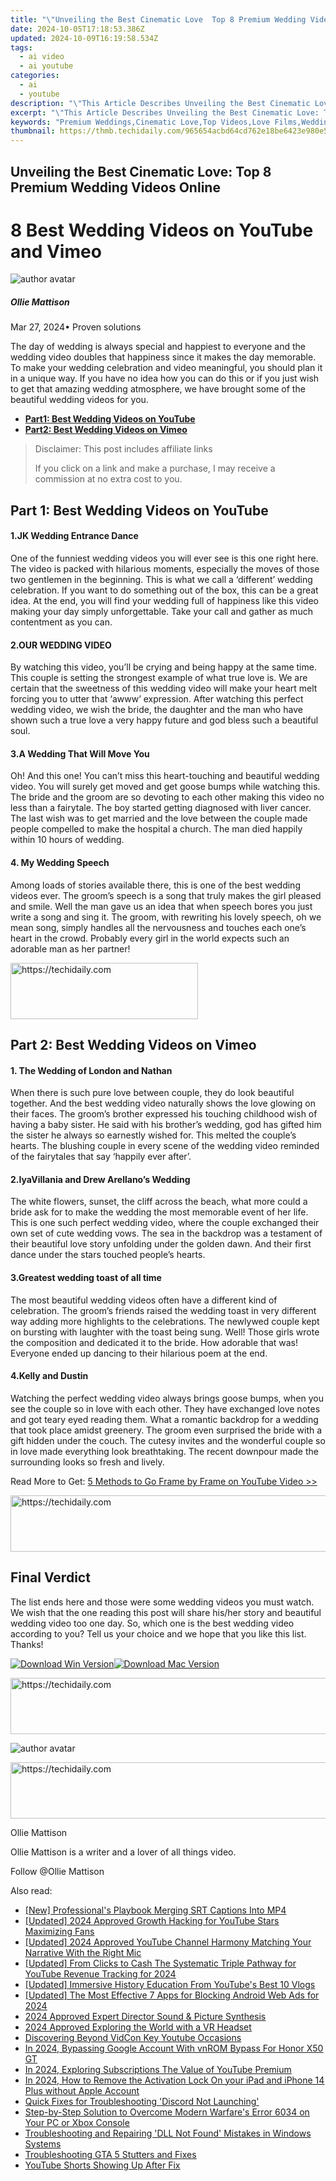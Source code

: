 ```yaml
---
title: "\"Unveiling the Best Cinematic Love  Top 8 Premium Wedding Videos Online for 2024\""
date: 2024-10-05T17:18:53.386Z
updated: 2024-10-09T16:19:58.534Z
tags:
  - ai video
  - ai youtube
categories:
  - ai
  - youtube
description: "\"This Article Describes Unveiling the Best Cinematic Love: Top 8 Premium Wedding Videos Online for 2024\""
excerpt: "\"This Article Describes Unveiling the Best Cinematic Love: Top 8 Premium Wedding Videos Online for 2024\""
keywords: "Premium Weddings,Cinematic Love,Top Videos,Love Films,Wedding Cinemas,Quality Weddings,Online Video Weddings"
thumbnail: https://thmb.techidaily.com/965654acbd64cd762e18be6423e980e53d1c3fa7dd1512b5cfdc18b0e2b93a57.jpg
---
```


## Unveiling the Best Cinematic Love: Top 8 Premium Wedding Videos Online

# 8 Best Wedding Videos on YouTube and Vimeo

![author avatar](https://images.wondershare.com/filmora/article-images/ollie-mattison.jpg)

##### Ollie Mattison

 Mar 27, 2024• Proven solutions

The day of wedding is always special and happiest to everyone and the wedding video doubles that happiness since it makes the day memorable. To make your wedding celebration and video meaningful, you should plan it in a unique way. If you have no idea how you can do this or if you just wish to get that amazing wedding atmosphere, we have brought some of the beautiful wedding videos for you.

* [**Part1: Best Wedding Videos on YouTube**](#part1)
* [**Part2: Best Wedding Videos on Vimeo**](#part2)

>  Disclaimer: This post includes affiliate links
>
>  If you click on a link and make a purchase, I may receive a commission at no extra cost to you.
>

## Part 1: Best Wedding Videos on YouTube

#### 1.JK Wedding Entrance Dance

One of the funniest wedding videos you will ever see is this one right here. The video is packed with hilarious moments, especially the moves of those two gentlemen in the beginning. This is what we call a ‘different’ wedding celebration. If you want to do something out of the box, this can be a great idea. At the end, you will find your wedding full of happiness like this video making your day simply unforgettable. Take your call and gather as much contentment as you can.

#### 2.OUR WEDDING VIDEO

By watching this video, you’ll be crying and being happy at the same time. This couple is setting the strongest example of what true love is. We are certain that the sweetness of this wedding video will make your heart melt forcing you to utter that ‘awww’ expression. After watching this perfect wedding video, we wish the bride, the daughter and the man who have shown such a true love a very happy future and god bless such a beautiful soul.

#### 3.A Wedding That Will Move You

Oh! And this one! You can’t miss this heart-touching and beautiful wedding video. You will surely get moved and get goose bumps while watching this. The bride and the groom are so devoting to each other making this video no less than a fairytale. The boy started getting diagnosed with liver cancer. The last wish was to get married and the love between the couple made people compelled to make the hospital a church. The man died happily within 10 hours of wedding.

#### 4. My Wedding Speech

Among loads of stories available there, this is one of the best wedding videos ever. The groom’s speech is a song that truly makes the girl pleased and smile. Well the man gave us an idea that when speech bores you just write a song and sing it. The groom, with rewriting his lovely speech, oh we mean song, simply handles all the nervousness and touches each one’s heart in the crowd. Probably every girl in the world expects such an adorable man as her partner!

<!-- affiliate ads begin -->
<a href="https://laganoo.pxf.io/c/5597632/1521325/16446" target="_top" id="1521325">
  <img src="//a.impactradius-go.com/display-ad/16446-1521325" border="0" alt="https://techidaily.com" width="300" height="90"/>
</a>
<img height="0" width="0" src="https://laganoo.pxf.io/i/5597632/1521325/16446" style="position:absolute;visibility:hidden;" border="0" />
<!-- affiliate ads end -->

## Part 2: Best Wedding Videos on Vimeo

#### 1. The Wedding of London and Nathan

When there is such pure love between couple, they do look beautiful together. And the best wedding video naturally shows the love glowing on their faces. The groom’s brother expressed his touching childhood wish of having a baby sister. He said with his brother’s wedding, god has gifted him the sister he always so earnestly wished for. This melted the couple’s hearts. The blushing couple in every scene of the wedding video reminded of the fairytales that say ‘happily ever after’.

#### 2.IyaVillania and Drew Arellano’s Wedding

The white flowers, sunset, the cliff across the beach, what more could a bride ask for to make the wedding the most memorable event of her life. This is one such perfect wedding video, where the couple exchanged their own set of cute wedding vows. The sea in the backdrop was a testament of their beautiful love story unfolding under the golden dawn. And their first dance under the stars touched people’s hearts.

#### 3.Greatest wedding toast of all time

The most beautiful wedding videos often have a different kind of celebration. The groom’s friends raised the wedding toast in very different way adding more highlights to the celebrations. The newlywed couple kept on bursting with laughter with the toast being sung. Well! Those girls wrote the composition and dedicated it to the bride. How adorable that was! Everyone ended up dancing to their hilarious poem at the end.

#### 4.Kelly and Dustin

Watching the perfect wedding video always brings goose bumps, when you see the couple so in love with each other. They have exchanged love notes and got teary eyed reading them. What a romantic backdrop for a wedding that took place amidst greenery. The groom even surprised the bride with a gift hidden under the couch. The cutesy invites and the wonderful couple so in love made everything look breathtaking. The recent downpour made the surrounding looks so fresh and lively.

Read More to Get: [5 Methods to Go Frame by Frame on YouTube Video >>](https://tools.techidaily.com/wondershare/filmora/download/)

<!-- affiliate ads begin -->
<a href="https://aligracehair.sjv.io/c/5597632/1975821/19272" target="_top" id="1975821">
  <img src="//a.impactradius-go.com/display-ad/19272-1975821" border="0" alt="https://techidaily.com" width="728" height="90"/>
</a>
<img height="0" width="0" src="https://aligracehair.sjv.io/i/5597632/1975821/19272" style="position:absolute;visibility:hidden;" border="0" />
<!-- affiliate ads end -->

## Final Verdict

The list ends here and those were some wedding videos you must watch. We wish that the one reading this post will share his/her story and beautiful wedding video too one day. So, which one is the best wedding video according to you? Tell us your choice and we hope that you like this list. Thanks!

[![Download Win Version](https://images.wondershare.com/filmora/guide/download-btn-win.jpg)](https://tools.techidaily.com/wondershare/filmora/download/)[![Download Mac Version](https://images.wondershare.com/filmora/guide/download-btn-mac.jpg)](https://tools.techidaily.com/wondershare/filmora/download/)

<!-- affiliate ads begin -->
<a href="https://imp.i357552.net/c/5597632/1030129/11832" target="_top" id="1030129">
  <img src="//a.impactradius-go.com/display-ad/11832-1030129" border="0" alt="https://techidaily.com" width="720" height="90"/>
</a>
<img height="0" width="0" src="https://imp.i357552.net/i/5597632/1030129/11832" style="position:absolute;visibility:hidden;" border="0" />
<!-- affiliate ads end -->

![author avatar](https://images.wondershare.com/filmora/article-images/ollie-mattison.jpg)

<!-- affiliate ads begin -->
<a href="https://appsumo.8odi.net/c/5597632/2130869/7443" target="_top" id="2130869">
  <img src="//a.impactradius-go.com/display-ad/7443-2130869" border="0" alt="https://techidaily.com" width="600" height="90"/>
</a>
<img height="0" width="0" src="https://appsumo.8odi.net/i/5597632/2130869/7443" style="position:absolute;visibility:hidden;" border="0" />
<!-- affiliate ads end -->

Ollie Mattison

Ollie Mattison is a writer and a lover of all things video.

Follow @Ollie Mattison

<ins class="adsbygoogle"
     style="display:block"
     data-ad-format="autorelaxed"
     data-ad-client="ca-pub-7571918770474297"
     data-ad-slot="1223367746"></ins>

<ins class="adsbygoogle"
     style="display:block"
     data-ad-client="ca-pub-7571918770474297"
     data-ad-slot="8358498916"
     data-ad-format="auto"
     data-full-width-responsive="true"></ins>

<span class="atpl-alsoreadstyle">Also read:</span>
<div><ul>
<li><a href="https://fox-helps.techidaily.com/new-professionals-playbook-merging-srt-captions-into-mp4/"><u>[New] Professional's Playbook Merging SRT Captions Into MP4</u></a></li>
<li><a href="https://youtube-tips.techidaily.com/ed-2024-approved-growth-hacking-for-youtube-stars-maximizing-fans/"><u>[Updated] 2024 Approved Growth Hacking for YouTube Stars Maximizing Fans</u></a></li>
<li><a href="https://youtube-tips.techidaily.com/ed-2024-approved-youtube-channel-harmony-matching-your-narrative-with-the-right-mic/"><u>[Updated] 2024 Approved YouTube Channel Harmony Matching Your Narrative With the Right Mic</u></a></li>
<li><a href="https://youtube-tips.techidaily.com/ed-from-clicks-to-cash-the-systematic-triple-pathway-for-youtube-revenue-tracking-for-2024/"><u>[Updated] From Clicks to Cash The Systematic Triple Pathway for YouTube Revenue Tracking for 2024</u></a></li>
<li><a href="https://youtube-tips.techidaily.com/ed-immersive-history-education-from-youtubes-best-10-vlogs/"><u>[Updated] Immersive History Education From YouTube's Best 10 Vlogs</u></a></li>
<li><a href="https://youtube-tips.techidaily.com/ed-the-most-effective-7-apps-for-blocking-android-web-ads-for-2024/"><u>[Updated] The Most Effective 7 Apps for Blocking Android Web Ads for 2024</u></a></li>
<li><a href="https://youtube-blog.techidaily.com/approved-expert-director-sound-and-picture-synthesis/"><u>2024 Approved Expert Director Sound & Picture Synthesis</u></a></li>
<li><a href="https://some-techniques.techidaily.com/2024-approved-exploring-the-world-with-a-vr-headset/"><u>2024 Approved Exploring the World with a VR Headset</u></a></li>
<li><a href="https://youtube-tips.techidaily.com/vering-beyond-vidcon-key-youtube-occasions/"><u>Discovering Beyond VidCon Key Youtube Occasions</u></a></li>
<li><a href="https://unlock-android.techidaily.com/in-2024-bypassing-google-account-with-vnrom-bypass-for-honor-x50-gt-by-drfone-android/"><u>In 2024, Bypassing Google Account With vnROM Bypass For Honor X50 GT</u></a></li>
<li><a href="https://youtube-tips.techidaily.com/24-exploring-subscriptions-the-value-of-youtube-premium/"><u>In 2024, Exploring Subscriptions The Value of YouTube Premium</u></a></li>
<li><a href="https://activate-lock.techidaily.com/in-2024-how-to-remove-the-activation-lock-on-your-ipad-and-iphone-14-plus-without-apple-account-by-drfone-ios/"><u>In 2024, How to Remove the Activation Lock On your iPad and iPhone 14 Plus without Apple Account</u></a></li>
<li><a href="https://win-answers.techidaily.com/quick-fixes-for-troubleshooting-discord-not-launching/"><u>Quick Fixes for Troubleshooting 'Discord Not Launching'</u></a></li>
<li><a href="https://win-answers.techidaily.com/step-by-step-solution-to-overcome-modern-warfares-error-6034-on-your-pc-or-xbox-console/"><u>Step-by-Step Solution to Overcome Modern Warfare's Error 6034 on Your PC or Xbox Console</u></a></li>
<li><a href="https://techno-recovery.techidaily.com/troubleshooting-and-repairing-dll-not-found-mistakes-in-windows-systems/"><u>Troubleshooting and Repairing 'DLL Not Found' Mistakes in Windows Systems</u></a></li>
<li><a href="https://win-able.techidaily.com/troubleshooting-gta-5-stutters-and-fixes/"><u>Troubleshooting GTA 5 Stutters and Fixes</u></a></li>
<li><a href="https://youtube-tips.techidaily.com/be-shorts-showing-up-after-fix/"><u>YouTube Shorts Showing Up After Fix</u></a></li>
</ul></div>

